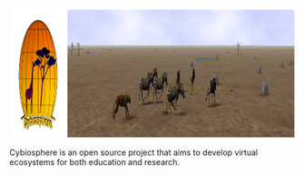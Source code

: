 <img src="https://github.com/cybiosphere/source/blob/master/LogoBand.jpg?raw=true" alt="Cybiosphere logo" width="1465" height="233" align="middle">

Cybiosphere is an open source project that aims to develop virtual ecosystems for both education and research.
